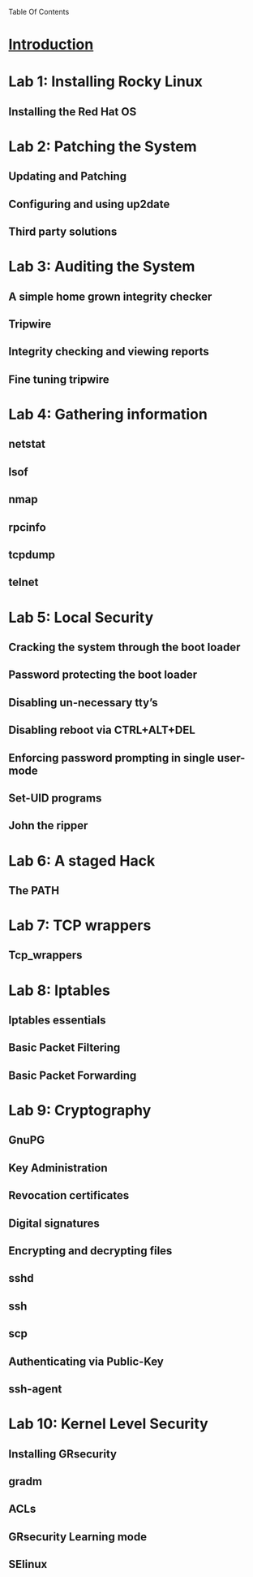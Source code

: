 Table Of Contents
# [Introduction](/introduction.md)

# Lab 1: Installing Rocky Linux
## Installing the Red Hat OS

# Lab 2: Patching the System
## Updating and Patching
## Configuring and using up2date
## Third party solutions

# Lab 3: Auditing the System
## A simple home grown integrity checker
## Tripwire
## Integrity checking and viewing reports
## Fine tuning tripwire


# Lab 4: Gathering information
## netstat
## lsof
## nmap
## rpcinfo
## tcpdump
## telnet

# Lab 5: Local Security
## Cracking  the system through the boot loader
## Password protecting the boot loader
## Disabling un-necessary tty’s
## Disabling  reboot via  CTRL+ALT+DEL
## Enforcing password prompting in single user-mode
## Set-UID programs
## John the ripper

# Lab 6: A staged Hack
## The PATH

# Lab 7: TCP wrappers
## Tcp_wrappers

# Lab 8: Iptables
## Iptables essentials
## Basic Packet Filtering
## Basic Packet Forwarding

# Lab 9: Cryptography
## GnuPG
## Key Administration
## Revocation certificates
## Digital signatures
## Encrypting and decrypting files
## sshd
## ssh
## scp
## Authenticating via Public-Key
## ssh-agent

# Lab 10: Kernel Level Security
## Installing GRsecurity
## gradm
## ACLs
## GRsecurity Learning mode
## SElinux
